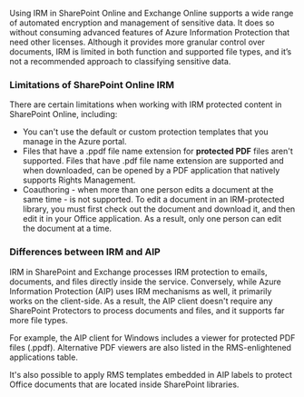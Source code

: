Using IRM in SharePoint Online and Exchange Online supports a wide range of automated encryption and management of sensitive data. It does so without consuming advanced features of Azure Information Protection that need other licenses. Although it provides more granular control over documents, IRM is limited in both function and supported file types, and it’s not a recommended approach to classifying sensitive data.

### Limitations of SharePoint Online IRM

There are certain limitations when working with IRM protected content in SharePoint Online, including:

 -  You can't use the default or custom protection templates that you manage in the Azure portal.
 -  Files that have a .ppdf file name extension for **protected PDF** files aren't supported. Files that have .pdf file name extension are supported and when downloaded, can be opened by a PDF application that natively supports Rights Management.
 -  Coauthoring - when more than one person edits a document at the same time - is not supported. To edit a document in an IRM-protected library, you must first check out the document and download it, and then edit it in your Office application. As a result, only one person can edit the document at a time.

### Differences between IRM and AIP

IRM in SharePoint and Exchange processes IRM protection to emails, documents, and files directly inside the service. Conversely, while Azure Information Protection (AIP) uses IRM mechanisms as well, it primarily works on the client-side. As a result, the AIP client doesn't require any SharePoint Protectors to process documents and files, and it supports far more file types.

For example, the AIP client for Windows includes a viewer for protected PDF files (.ppdf). Alternative PDF viewers are also listed in the RMS-enlightened applications table.

It's also possible to apply RMS templates embedded in AIP labels to protect Office documents that are located inside SharePoint libraries.
